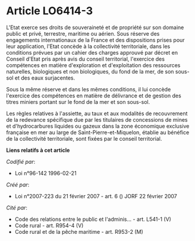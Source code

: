 # Article LO6414-3

L'Etat exerce ses droits de souveraineté et de propriété sur son domaine public et privé, terrestre, maritime ou aérien. Sous
réserve des engagements internationaux de la France et des dispositions prises pour leur application, l'Etat concède à la
collectivité territoriale, dans les conditions prévues par un cahier des charges approuvé par décret en Conseil d'Etat pris
après avis du conseil territorial, l'exercice des compétences en matière d'exploration et d'exploitation des ressources
naturelles, biologiques et non biologiques, du fond de la mer, de son sous-sol et des eaux surjacentes.

Sous la même réserve et dans les mêmes conditions, il lui concède l'exercice des compétences en matière de délivrance et de
gestion des titres miniers portant sur le fond de la mer et son sous-sol.

Les règles relatives à l'assiette, au taux et aux modalités de recouvrement de la redevance spécifique due par les titulaires
de concessions de mines et d'hydrocarbures liquides ou gazeux dans la zone économique exclusive française en mer au large de
Saint-Pierre-et-Miquelon, établie au bénéfice de la collectivité territoriale, sont fixées par le conseil territorial.

**Liens relatifs à cet article**

_Codifié par_:

  - Loi n°96-142 1996-02-21

_Créé par_:

  - Loi n°2007-223 du 21 février 2007 - art. 6 () JORF 22 février 2007

_Cité par_:

  - Code des relations entre le public et l'adminis... - art. L541-1 (V)
  - Code rural - art. R954-4 (V)
  - Code rural et de la pêche maritime - art. R953-2 (M)
